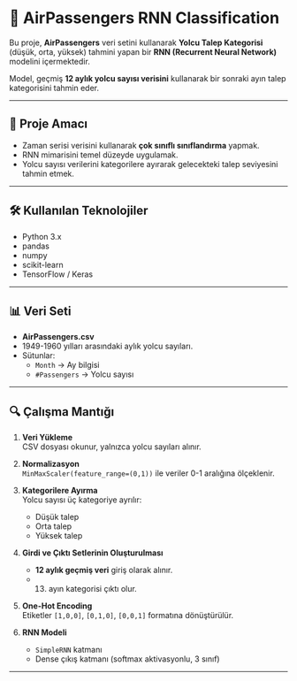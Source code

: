# 🛫 AirPassengers RNN Classification

Bu proje, **AirPassengers** veri setini kullanarak **Yolcu Talep Kategorisi** (düşük, orta, yüksek) tahmini yapan bir **RNN (Recurrent Neural Network)** modelini içermektedir. 

Model, geçmiş **12 aylık yolcu sayısı verisini** kullanarak bir sonraki ayın talep kategorisini tahmin eder.

---

## 🎯 Proje Amacı
- Zaman serisi verisini kullanarak **çok sınıflı sınıflandırma** yapmak.
- RNN mimarisini temel düzeyde uygulamak.
- Yolcu sayısı verilerini kategorilere ayırarak gelecekteki talep seviyesini tahmin etmek.

---

## 🛠 Kullanılan Teknolojiler
- Python 3.x
- pandas
- numpy
- scikit-learn
- TensorFlow / Keras

---

## 📊 Veri Seti
- **AirPassengers.csv**
- 1949-1960 yılları arasındaki aylık yolcu sayıları.
- Sütunlar:
  - `Month` → Ay bilgisi
  - `#Passengers` → Yolcu sayısı

---

## 🔍 Çalışma Mantığı
1. **Veri Yükleme**  
   CSV dosyası okunur, yalnızca yolcu sayıları alınır.

2. **Normalizasyon**  
   `MinMaxScaler(feature_range=(0,1))` ile veriler 0-1 aralığına ölçeklenir.

3. **Kategorilere Ayırma**  
   Yolcu sayısı üç kategoriye ayrılır:
   - Düşük talep
   - Orta talep
   - Yüksek talep

4. **Girdi ve Çıktı Setlerinin Oluşturulması**  
   - **12 aylık geçmiş veri** giriş olarak alınır.
   - 13. ayın kategorisi çıktı olur.

5. **One-Hot Encoding**  
   Etiketler `[1,0,0]`, `[0,1,0]`, `[0,0,1]` formatına dönüştürülür.

6. **RNN Modeli**  
   - `SimpleRNN` katmanı
   - Dense çıkış katmanı (softmax aktivasyonlu, 3 sınıf)

---

